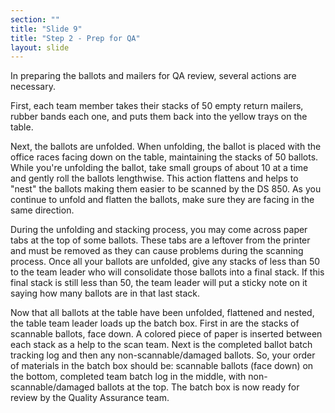 ```yaml
---
section: ""
title: "Slide 9"
title: "Step 2 - Prep for QA"
layout: slide
---
```


In preparing the ballots and mailers for QA review, several actions are necessary.

First, each team member takes their stacks of 50 empty return mailers, rubber bands each one, and puts them back into the yellow trays on the table.

Next, the ballots are unfolded. When unfolding, the ballot is placed with the office races facing down on the table, maintaining the stacks of 50 ballots. While you're unfolding the ballot, take small groups of about 10 at a time and gently roll the ballots lengthwise. This action flattens and helps to "nest" the ballots making them easier to be scanned by the DS 850. As you continue to unfold and flatten the ballots, make sure they are facing in the same direction.

During the unfolding and stacking process, you may come across paper tabs at the top of some ballots. These tabs are a leftover from the printer and must be removed as they can cause problems during the scanning process. Once all your ballots are unfolded, give any stacks of less than 50 to the team leader who will consolidate those ballots into a final stack. If this final stack is still less than 50, the team leader will put a sticky note on it saying how many ballots are in that last stack.

Now that all ballots at the table have been unfolded, flattened and nested, the table team leader loads up the batch box. First in are the stacks of scannable ballots, face down. A colored piece of paper is inserted between each stack as a help to the scan team. Next is the completed ballot batch tracking log and then any non-scannable/damaged ballots. So, your order of materials in the batch box should be: scannable ballots (face down) on the bottom, completed team batch log in the middle, with non-scannable/damaged ballots at the top. The batch box is now ready for review by the Quality Assurance team.
